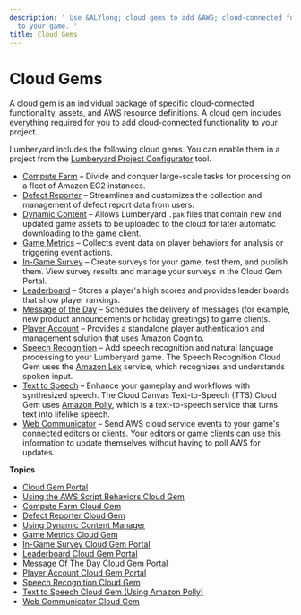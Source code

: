 ```yaml
---
description: ' Use &ALYlong; cloud gems to add &AWS; cloud-connected functionality
  to your game. '
title: Cloud Gems
---
```

# Cloud Gems<a name="cloud-canvas-cloud-gems-intro"></a>

A cloud gem is an individual package of specific cloud\-connected functionality, assets, and AWS resource definitions\. A cloud gem includes everything required for you to add cloud\-connected functionality to your project\.

Lumberyard includes the following cloud gems\. You can enable them in a project from the [Lumberyard Project Configurator](/docs/userguide/configurator/intro.md) tool\.
+ [Compute Farm](/docs/userguide/gems/cloud-canvas/compute-farm.md) – Divide and conquer large\-scale tasks for processing on a fleet of Amazon EC2 instances\.
+ [Defect Reporter](/docs/userguide/gems/cloud-canvas/defect-reporter-intro.md) – Streamlines and customizes the collection and management of defect report data from users\. 
+ [Dynamic Content](/docs/userguide/gems/cloud-canvas/dc-manager.md) – Allows Lumberyard `.pak` files that contain new and updated game assets to be uploaded to the cloud for later automatic downloading to the game client\.
+ [Game Metrics](/docs/userguide/gems/cloud-canvas/metrics-gem.md) – Collects event data on player behaviors for analysis or triggering event actions\.
+  [In\-Game Survey](/docs/userguide/gems/cloud-canvas/in-game-survey.md) – Create surveys for your game, test them, and publish them\. View survey results and manage your surveys in the Cloud Gem Portal\.
+ [Leaderboard](/docs/userguide/gems/cloud-canvas/leaderboard.md) – Stores a player's high scores and provides leader boards that show player rankings\.
+ [Message of the Day](/docs/userguide/gems/cloud-canvas/message-of-the-day.md) – Schedules the delivery of messages \(for example, new product announcements or holiday greetings\) to game clients\.
+ [Player Account](/docs/userguide/gems/cloud-canvas/player-account.md) – Provides a standalone player authentication and management solution that uses Amazon Cognito\.
+  [Speech Recognition](/docs/userguide/gems/cloud-canvas/speech-recognition-intro.md) – Add speech recognition and natural language processing to your Lumberyard game\. The Speech Recognition Cloud Gem uses the [Amazon Lex](https://aws.amazon.com/lex/) service, which recognizes and understands spoken input\.
+ [Text to Speech](/docs/userguide/gems/cloud-canvas/text-to-speech-intro.md) – Enhance your gameplay and workflows with synthesized speech\. The Cloud Canvas Text\-to\-Speech \(TTS\) Cloud Gem uses [Amazon Polly](https://aws.amazon.com/polly/), which is a text\-to\-speech service that turns text into lifelike speech\.
+  [Web Communicator](/docs/userguide/gems/cloud-canvas/web-communicator.md) – Send AWS cloud service events to your game's connected editors or clients\. Your editors or game clients can use this information to update themselves without having to poll AWS for updates\. 

**Topics**
+ [Cloud Gem Portal](/docs/userguide/gems/cloud-canvas/portal.md)
+ [Using the AWS Script Behaviors Cloud Gem](/docs/userguide/gems/cloud-canvas/aws-script-behavior-intro.md)
+ [Compute Farm Cloud Gem](/docs/userguide/gems/cloud-canvas/compute-farm.md)
+ [Defect Reporter Cloud Gem](/docs/userguide/gems/cloud-canvas/defect-reporter-intro.md)
+ [Using Dynamic Content Manager](/docs/userguide/gems/cloud-canvas/dc-manager.md)
+ [Game Metrics Cloud Gem](/docs/userguide/gems/cloud-canvas/metrics-gem.md)
+ [In\-Game Survey Cloud Gem Portal](/docs/userguide/gems/cloud-canvas/in-game-survey.md)
+ [Leaderboard Cloud Gem Portal](/docs/userguide/gems/cloud-canvas/leaderboard.md)
+ [Message Of The Day Cloud Gem Portal](/docs/userguide/gems/cloud-canvas/message-of-the-day.md)
+ [Player Account Cloud Gem Portal](/docs/userguide/gems/cloud-canvas/player-account.md)
+ [Speech Recognition Cloud Gem](/docs/userguide/gems/cloud-canvas/speech-recognition-intro.md)
+ [Text to Speech Cloud Gem \(Using Amazon Polly\)](/docs/userguide/gems/cloud-canvas/text-to-speech-intro.md)
+ [Web Communicator Cloud Gem](/docs/userguide/gems/cloud-canvas/web-communicator.md)
